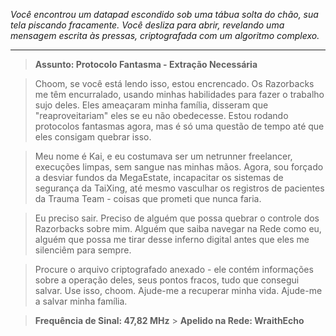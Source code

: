 _Você encontrou um datapad escondido sob uma tábua solta do chão, sua tela piscando fracamente. Você desliza para abrir, revelando uma mensagem escrita às pressas, criptografada com um algoritmo complexo._

---

> **Assunto: Protocolo Fantasma - Extração Necessária**

> Choom, se você está lendo isso, estou encrencado. Os Razorbacks me têm encurralado, usando minhas habilidades para fazer o trabalho sujo deles. Eles ameaçaram minha família, disseram que "reaproveitariam" eles se eu não obedecesse. Estou rodando protocolos fantasmas agora, mas é só uma questão de tempo até que eles consigam quebrar isso.

> Meu nome é Kai, e eu costumava ser um netrunner freelancer, execuções limpas, sem sangue nas minhas mãos. Agora, sou forçado a desviar fundos da MegaEstate, incapacitar os sistemas de segurança da TaiXing, até mesmo vasculhar os registros de pacientes da Trauma Team - coisas que prometi que nunca faria.

> Eu preciso sair. Preciso de alguém que possa quebrar o controle dos Razorbacks sobre mim. Alguém que saiba navegar na Rede como eu, alguém que possa me tirar desse inferno digital antes que eles me silenciêm para sempre.

> Procure o arquivo criptografado anexado - ele contém informações sobre a operação deles, seus pontos fracos, tudo que consegui salvar. Use isso, choom. Ajude-me a recuperar minha vida. Ajude-me a salvar minha família.

> **Frequência de Sinal: 47,82 MHz** > **Apelido na Rede: WraithEcho**

